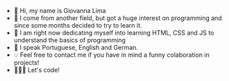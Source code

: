 - 👋 Hi, my name is Giovanna Lima
- 👀 I come from another field, but got a huge interest on programming and since some months decided to try to learn it. 
- 💭 I am right now dedicating myself into learning HTML, CSS and JS to understand the basics of programming
- 💬 I speak Portuguese, English and German. 
- 💡 Feel free to contact me if you have in mind a funny colaboration in projects!
- 👩🏼‍💻 Let's code! 
